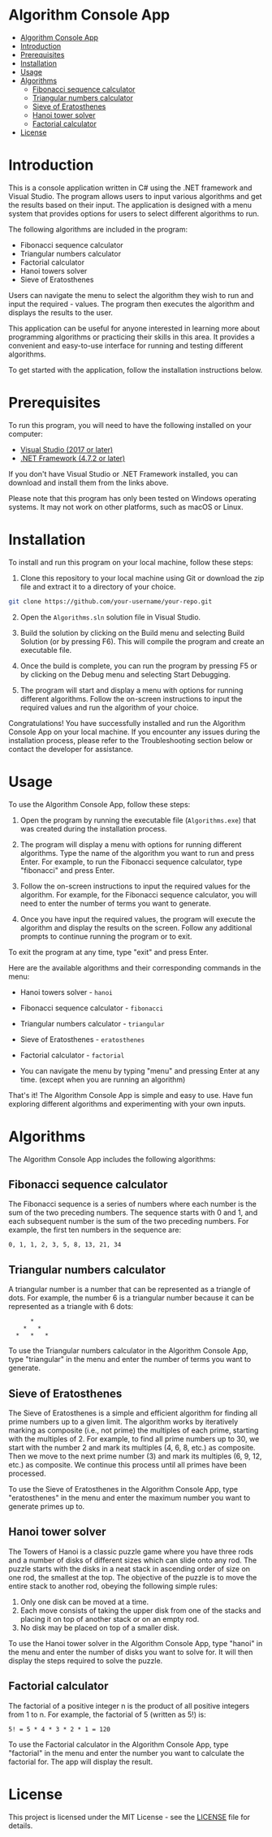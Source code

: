 # Algorithm Console App

- [Algorithm Console App](#algorithm-console-app)
- [Introduction](#introduction)
- [Prerequisites](#prerequisites)
- [Installation](#installation)
- [Usage](#usage)
- [Algorithms](#algorithms)
  - [Fibonacci sequence calculator](#fibonacci-sequence-calculator)
  - [Triangular numbers calculator](#triangular-numbers-calculator)
  - [Sieve of Eratosthenes](#sieve-of-eratosthenes)
  - [Hanoi tower solver](#hanoi-tower-solver)
  - [Factorial calculator](#factorial-calculator)
- [License](#license)

# Introduction

This is a console application written in C# using the .NET framework and Visual Studio. The program allows users to input various algorithms and get the results based on their input. The application is designed with a menu system that provides options for users to select different algorithms to run.

The following algorithms are included in the program:

- Fibonacci sequence calculator
- Triangular numbers calculator
- Factorial calculator
- Hanoi towers solver
- Sieve of Eratosthenes
 
Users can navigate the menu to select the algorithm they wish to run and input the required - values. The program then executes the algorithm and displays the results to the user.

This application can be useful for anyone interested in learning more about programming algorithms or practicing their skills in this area. It provides a convenient and easy-to-use interface for running and testing different algorithms.

To get started with the application, follow the installation instructions below.

# Prerequisites
To run this program, you will need to have the following installed on your computer:

- [Visual Studio (2017 or later)](https://visualstudio.microsoft.com/pl/)
- [.NET Framework (4.7.2 or later)](https://dotnet.microsoft.com/en-us/download)

If you don't have Visual Studio or .NET Framework installed, you can download and install them from the links above.

Please note that this program has only been tested on Windows operating systems. It may not work on other platforms, such as macOS or Linux.

# Installation
To install and run this program on your local machine, follow these steps:

1. Clone this repository to your local machine using Git or download the zip file and extract it to a directory of your choice.

```bash
git clone https://github.com/your-username/your-repo.git
```

2. Open the `Algorithms.sln` solution file in Visual Studio.

3. Build the solution by clicking on the Build menu and selecting Build Solution (or by pressing F6). This will compile the program and create an executable file.

4. Once the build is complete, you can run the program by pressing F5 or by clicking on the Debug menu and selecting Start Debugging.

5. The program will start and display a menu with options for running different algorithms. Follow the on-screen instructions to input the required values and run the algorithm of your choice.

Congratulations! You have successfully installed and run the Algorithm Console App on your local machine. If you encounter any issues during the installation process, please refer to the Troubleshooting section below or contact the developer for assistance.

# Usage
To use the Algorithm Console App, follow these steps:

1. Open the program by running the executable file (`Algorithms.exe`) that was created during the installation process.

2. The program will display a menu with options for running different algorithms. Type the name of the algorithm you want to run and press Enter. For example, to run the Fibonacci sequence calculator, type "fibonacci" and press Enter.

3. Follow the on-screen instructions to input the required values for the algorithm. For example, for the Fibonacci sequence calculator, you will need to enter the number of terms you want to generate.

4. Once you have input the required values, the program will execute the algorithm and display the results on the screen. Follow any additional prompts to continue running the program or to exit.

To exit the program at any time, type "exit" and press Enter.

Here are the available algorithms and their corresponding commands in the menu:

- Hanoi towers solver - `hanoi`
- Fibonacci sequence calculator - `fibonacci`
- Triangular numbers calculator - `triangular`
- Sieve of Eratosthenes - `eratosthenes`
- Factorial calculator - `factorial`

- You can navigate the menu by typing "menu" and pressing Enter at any time. (except when you are running an algorithm)

That's it! The Algorithm Console App is simple and easy to use. Have fun exploring different algorithms and experimenting with your own inputs.

# Algorithms

The Algorithm Console App includes the following algorithms:

## Fibonacci sequence calculator

The Fibonacci sequence is a series of numbers where each number is the sum of the two preceding numbers. The sequence starts with 0 and 1, and each subsequent number is the sum of the two preceding numbers. For example, the first ten numbers in the sequence are:

```
0, 1, 1, 2, 3, 5, 8, 13, 21, 34
```

## Triangular numbers calculator

A triangular number is a number that can be represented as a triangle of dots. For example, the number 6 is a triangular number because it can be represented as a triangle with 6 dots:

```
      *
    *   *
  *   *   *
```

To use the Triangular numbers calculator in the Algorithm Console App, type "triangular" in the menu and enter the number of terms you want to generate.

## Sieve of Eratosthenes

The Sieve of Eratosthenes is a simple and efficient algorithm for finding all prime numbers up to a given limit. The algorithm works by iteratively marking as composite (i.e., not prime) the multiples of each prime, starting with the multiples of 2. For example, to find all prime numbers up to 30, we start with the number 2 and mark its multiples (4, 6, 8, etc.) as composite. Then we move to the next prime number (3) and mark its multiples (6, 9, 12, etc.) as composite. We continue this process until all primes have been processed.

To use the Sieve of Eratosthenes in the Algorithm Console App, type "eratosthenes" in the menu and enter the maximum number you want to generate primes up to.

## Hanoi tower solver

The Towers of Hanoi is a classic puzzle game where you have three rods and a number of disks of different sizes which can slide onto any rod. The puzzle starts with the disks in a neat stack in ascending order of size on one rod, the smallest at the top. The objective of the puzzle is to move the entire stack to another rod, obeying the following simple rules:

1. Only one disk can be moved at a time.
2. Each move consists of taking the upper disk from one of the stacks and placing it on top of another stack or on an empty rod.
3. No disk may be placed on top of a smaller disk.

To use the Hanoi tower solver in the Algorithm Console App, type "hanoi" in the menu and enter the number of disks you want to solve for. It will then display the steps required to solve the puzzle.

## Factorial calculator
The factorial of a positive integer n is the product of all positive integers from 1 to n. For example, the factorial of 5 (written as 5!) is:

```
5! = 5 * 4 * 3 * 2 * 1 = 120
```

To use the Factorial calculator in the Algorithm Console App, type "factorial" in the menu and enter the number you want to calculate the factorial for. The app will display the result.

# License

This project is licensed under the MIT License - see the [LICENSE]("./LICENSE") file for details.